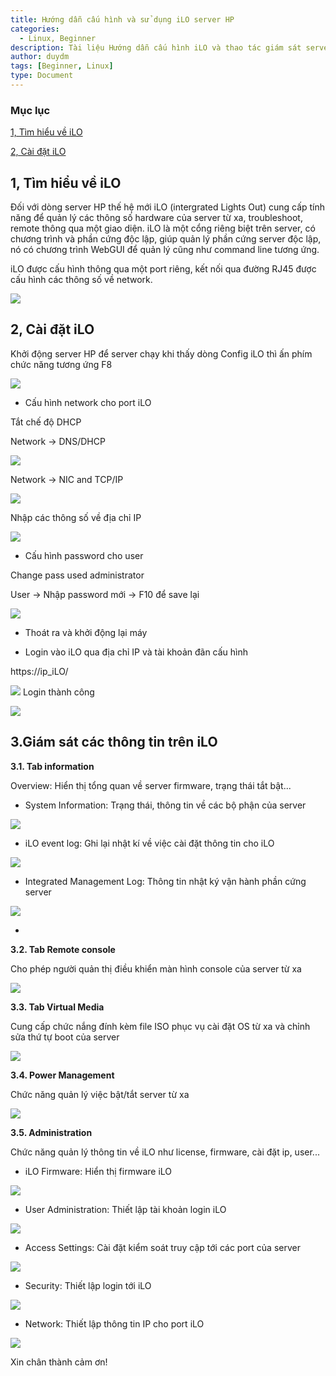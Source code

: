 ```yaml
---
title: Hướng dẫn cấu hình và sử dụng iLO server HP
categories:
  - Linux, Beginner
description: Tài liệu Hướng dẫn cấu hình iLO và thao tác giám sát server HP
author: duydm
tags: [Beginner, Linux]
type: Document
---
```


### Mục lục

[1, Tìm hiểu về iLO](#timhieuveilo)

[2, Cài đặt iLO](#caidatilo)

<a name="timhieuveilo"></a>
## 1, Tìm hiểu về iLO ##

Đối với dòng server HP thế hệ mới iLO (intergrated Lights Out) cung cấp tính năng để quản lý các thông số hardware của server từ xa, troubleshoot, remote thông qua một giao diện. iLO là một cổng riêng biệt trên server, có chương trình và phần cứng độc lập, giúp quản lý phần cứng server độc lập, nó có chương trình WebGUI để quản lý cũng như command line tương ứng.

 iLO được cấu hình thông qua một port riêng, kết nối qua đường RJ45 được cấu hình các thông số về network.

![](/images/img-ilo-hp/ilo1.jpg)

<a name="caidatilo"></a>
## 2, Cài đặt iLO ##

Khởi động server HP để server chạy khi thấy dòng Config iLO thì ấn phím chức năng tương ứng F8

![](/images/img-ilo-hp/ilo2.jpg)

+ Cấu hình network cho port iLO

Tắt chế độ DHCP

Network -> DNS/DHCP

![](/images/img-ilo-hp/ilo3.jpg)

Network -> NIC and TCP/IP

![](/images/img-ilo-hp/ilo4.jpg)

Nhập các thông số về địa chỉ IP

![](/images/img-ilo-hp/ilo5.jpg)

+ Cấu hình password cho user

Change pass used administrator

User -> Nhập password mới -> F10 để save lại

![](/images/img-ilo-hp/ilo6.jpg)

+ Thoát ra và khởi động lại máy

+ Login vào iLO qua địa chỉ IP và tài khoản đãn cấu hình

https://ip_iLO/

![](/images/img-ilo-hp/ilo7.png)
Login thành công

![](/images/img-ilo-hp/ilo8.png)

## 3.Giám sát các thông tin trên iLO ##

**3.1. Tab information**

Overview: Hiển thị tổng quan về server firmware, trạng thái tắt bật...

+ System Information: Trạng thái, thông tin về các bộ phận của server

![](/images/img-ilo-hp/ilo9.png)

+ iLO event log: Ghi lại nhật kí về việc cài đặt thông tin cho iLO

![](/images/img-ilo-hp/ilo10.png)

+ Integrated Management Log: Thông tin nhật ký vận hành phần cứng server

![](/images/img-ilo-hp/ilo11.png)

+ 
**3.2. Tab Remote console**

Cho phép người quản thị điều khiển màn hình console của server từ xa

![](/images/img-ilo-hp/ilo12.png)

**3.3. Tab Virtual Media**

Cung cấp chức nắng đính kèm file ISO phục vụ cài đặt OS từ xa và chỉnh sửa thứ tự boot của server

![](/images/img-ilo-hp/ilo13.png)

**3.4. Power Management**

Chức năng quản lý việc bật/tắt server từ xa

![](/images/img-ilo-hp/ilo14.png)

**3.5. Administration**

Chức năng quản lý thông tin về iLO như license, firmware, cài đặt ip, user...

+ iLO Firmware: Hiển thị firmware iLO

![](/images/img-ilo-hp/ilo15.png)

+ User Administration: Thiết lập tài khoản login iLO

![](/images/img-ilo-hp/ilo16.png)

+ Access Settings: Cài đặt kiểm soát truy cập tới các port của server

![](/images/img-ilo-hp/ilo17.png)

+ Security: Thiết lập login tới iLO

![](/images/img-ilo-hp/ilo18.png)

+ Network: Thiết lập thông tin IP cho port iLO

![](/images/img-ilo-hp/ilo19.png)

Xin chân thành cảm ơn!